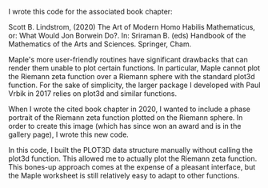I wrote this code for the associated book chapter:

Scott B. Lindstrom, (2020) The Art of Modern Homo Habilis Mathematicus, or: What Would Jon Borwein Do?. In: Sriraman B. (eds) Handbook 
of the Mathematics of the Arts and Sciences. Springer, Cham.

Maple's more user-friendly routines have significant drawbacks that can render them unable to plot certain functions. In particular, Maple 
cannot plot the Riemann zeta function over a Riemann sphere with the standard plot3d function. For the sake of simplicity, the larger 
package I developed with Paul Vrbik in 2017 relies on plot3d and similar functions. 

When I wrote the cited book chapter in 2020, I wanted to include a phase portrait of the Riemann zeta function plotted on the Riemann 
sphere. In order to create this image (which has since won an award and is in the gallery page), I wrote this new code. 

In this code, I built the PLOT3D data structure manually without calling the plot3d function. This allowed me to actually plot the Riemann 
zeta function. This bones-up approach comes at the expense of a pleasant interface, but the Maple worksheet is still relatively easy to 
adapt to other functions. 
